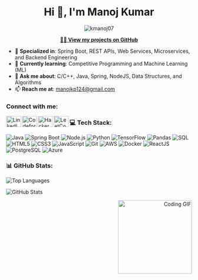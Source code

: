 <h1 align="center">Hi 👋, I'm Manoj Kumar</h1>
<p align="center"> <img src="https://komarev.com/ghpvc/?username=kmanoj07&label=Profile%20views&color=0e75b6&style=flat" alt="kmanoj07" /> </p>

<p align="center">
  <a href="https://github.com/kmanoj07?tab=repositories" target="_blank"><strong>👨‍💻 View my projects on GitHub</strong></a>
</p>

- 🌱 **Specialized in**: Spring Boot, REST APIs, Web Services, Microservices, and Backend Engineering
- 🌻 **Currently learning**: Competitive Programming and Machine Learning (ML)
- 💬 **Ask me about**: C/C++, Java, Spring, NodeJS, Data Structures, and Algorithms
- 📫 **Reach me at**: [manojkp124@gmail.com](mailto:manojkp124@gmail.com)

<h3 align="left">Connect with me:</h3>
<p align="left">
  <a href="https://www.linkedin.com/in/kumanoj/" target="_blank" rel="noopener noreferrer"><img align="left" src="https://raw.githubusercontent.com/rahuldkjain/github-profile-readme-generator/master/src/images/icons/Social/linked-in-alt.svg" alt="LinkedIn" height="30" width="40" /></a>
  <a href="https://codeforces.com/profile/kmanoj07" target="_blank" rel="noopener noreferrer"><img align="left" src="https://pbs.twimg.com/profile_images/1477930785537605633/ROTVNVz7_400x400.jpg" alt="Codeforces" height="30" width="40" /></a>
  <a href="https://www.hackerrank.com/profile/manojkp124" target="_blank" rel="noopener noreferrer"><img align="left" src="https://raw.githubusercontent.com/rahuldkjain/github-profile-readme-generator/master/src/images/icons/Social/hackerrank.svg" alt="HackerRank" height="30" width="40" /></a>
  <a href="https://leetcode.com/makumar/" target="_blank" rel="noopener noreferrer"><img align="left" src="https://raw.githubusercontent.com/rahuldkjain/github-profile-readme-generator/master/src/images/icons/Social/leet-code.svg" alt="LeetCode" height="30" width="40" /></a>
</p>

<h3 align="left">💻 Tech Stack:</h3>
<p align="left">
  <img src="https://img.shields.io/badge/Java-%23F7DF1C.svg?style=flat&logo=java&logoColor=black" alt="Java" />
  <img src="https://img.shields.io/badge/Spring%20Boot-%236DB33F.svg?style=flat&logo=spring&logoColor=white" alt="Spring Boot" />
  <img src="https://img.shields.io/badge/Node.js-%2343853D.svg?style=flat&logo=node.js&logoColor=white" alt="Node.js" />
  <img src="https://img.shields.io/badge/Python-%2338A1DB.svg?style=flat&logo=python&logoColor=white" alt="Python" />
  <img src="https://img.shields.io/badge/TensorFlow-%23FF6F00.svg?style=flat&logo=tensorflow&logoColor=white" alt="TensorFlow" />
  <img src="https://img.shields.io/badge/Pandas-%23150458.svg?style=flat&logo=pandas&logoColor=white" alt="Pandas" />
  <img src="https://img.shields.io/badge/SQL-%2307405e.svg?style=flat&logo=postgresql&logoColor=white" alt="SQL" />
  <img src="https://img.shields.io/badge/HTML5-%23E34F26.svg?style=flat&logo=html5&logoColor=white" alt="HTML5" />
  <img src="https://img.shields.io/badge/CSS3-%231572B6.svg?style=flat&logo=css3&logoColor=white" alt="CSS3" />
  <img src="https://img.shields.io/badge/JavaScript-%23F7DF1C.svg?style=flat&logo=javascript&logoColor=black" alt="JavaScript" />
  <img src="https://img.shields.io/badge/Git-%23F05032.svg?style=flat&logo=git&logoColor=white" alt="Git" />
  <img src="https://img.shields.io/badge/AWS-%23FF9900.svg?style=flat&logo=amazonaws&logoColor=white" alt="AWS" />
  <img src="https://img.shields.io/badge/Docker-%232496ED.svg?style=flat&logo=docker&logoColor=white" alt="Docker" />
  <img src="https://img.shields.io/badge/React-%2361DAFB.svg?style=flat&logo=react&logoColor=black" alt="ReactJS" />
  <img src="https://img.shields.io/badge/PostgreSQL-%23316192.svg?style=flat&logo=postgresql&logoColor=white" alt="PostgreSQL" />
  <img src="https://img.shields.io/badge/Azure-%230078D4.svg?style=flat&logo=microsoftazure&logoColor=white" alt="Azure" />
</p>

<h3 align="left">📊 GitHub Stats:</h3>
<p align="left">
  <img src="https://github-readme-stats.vercel.app/api/top-langs?username=kmanoj07&show_icons=true&locale=en&layout=compact" alt="Top Languages" />
</p>
<p align="left">
  <img src="https://github-readme-stats.vercel.app/api?username=kmanoj07&show_icons=true&locale=en" alt="GitHub Stats" />
</p>

<p align="right">
  <img src="https://media.giphy.com/media/l2JdUfi3lgKFdzuYO/giphy.gif" alt="Coding GIF" width="200" />
</p>
